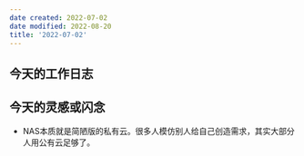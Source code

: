 ```yaml
---
date created: 2022-07-02
date modified: 2022-08-20
title: '2022-07-02'
---
```


## 今天的工作日志

## 今天的灵感或闪念

- NAS本质就是简陋版的私有云。很多人模仿别人给自己创造需求，其实大部分人用公有云足够了。
